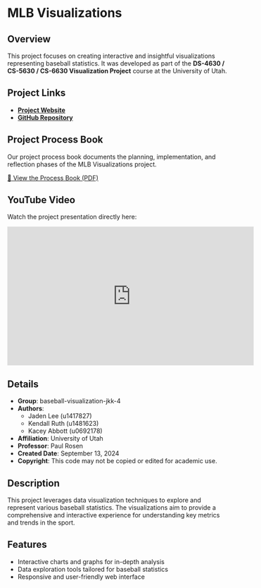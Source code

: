 # MLB Visualizations

## Overview
This project focuses on creating interactive and insightful visualizations representing baseball statistics. It was developed as part of the **DS-4630 / CS-5630 / CS-6630 Visualization Project** course at the University of Utah.

## Project Links
- **[Project Website](https://dataviscourse2024.github.io/group-project-baseball-visualization-jkk-4/MLB%20Visualization/index.html)**
- **[GitHub Repository](https://github.com/dataviscourse2024/group-project-baseball-visualization-jkk-4)**

## Project Process Book
Our project process book documents the planning, implementation, and reflection phases of the MLB Visualizations project.

[📄 View the Process Book (PDF)](https://github.com/dataviscourse2024/group-project-baseball-visualization-jkk-4/blob/main/Project%20Proposal/Visualization%20for%20Data%20Science%20Project%20Process%20Book.pdf)

## YouTube Video
Watch the project presentation directly here:

<iframe width="560" height="315" src="https://www.youtube.com/embed/ZIOLiJTlYgI" frameborder="0" allow="accelerometer; autoplay; clipboard-write; encrypted-media; gyroscope; picture-in-picture" allowfullscreen></iframe>

## Details
- **Group**: baseball-visualization-jkk-4
- **Authors**:
  - Jaden Lee (u1417827)
  - Kendall Ruth (u1481623)
  - Kacey Abbott (u0692178)
- **Affiliation**: University of Utah
- **Professor**: Paul Rosen
- **Created Date**: September 13, 2024
- **Copyright**: This code may not be copied or edited for academic use.

## Description
This project leverages data visualization techniques to explore and represent various baseball statistics. The visualizations aim to provide a comprehensive and interactive experience for understanding key metrics and trends in the sport.

## Features
- Interactive charts and graphs for in-depth analysis
- Data exploration tools tailored for baseball statistics
- Responsive and user-friendly web interface
